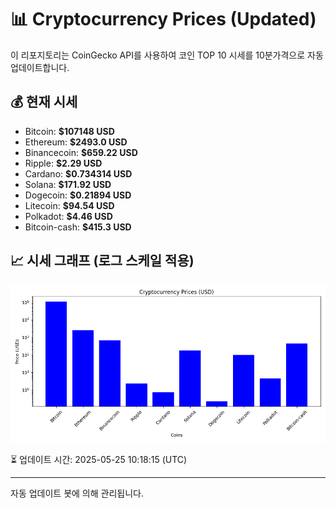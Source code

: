 
# 📊 Cryptocurrency Prices (Updated)

이 리포지토리는 CoinGecko API를 사용하여 코인 TOP 10 시세를 10분가격으로 자동 업데이트합니다.

## 💰 현재 시세
- Bitcoin: **$107148 USD**
- Ethereum: **$2493.0 USD**
- Binancecoin: **$659.22 USD**
- Ripple: **$2.29 USD**
- Cardano: **$0.734314 USD**
- Solana: **$171.92 USD**
- Dogecoin: **$0.21894 USD**
- Litecoin: **$94.54 USD**
- Polkadot: **$4.46 USD**
- Bitcoin-cash: **$415.3 USD**

## 📈 시세 그래프 (로그 스케일 적용)
![Crypto Prices](crypto_prices.png)

⏳ 업데이트 시간: 2025-05-25 10:18:15 (UTC)

---
자동 업데이트 봇에 의해 관리됩니다.
